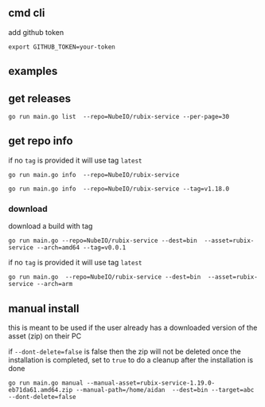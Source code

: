 ## cmd cli

add github token

```
export GITHUB_TOKEN=your-token
```

## examples

## get releases

```
go run main.go list  --repo=NubeIO/rubix-service --per-page=30
```

## get repo info

if no `tag` is provided it will use tag `latest`

```
go run main.go info  --repo=NubeIO/rubix-service 
```

```
go run main.go info  --repo=NubeIO/rubix-service --tag=v1.18.0
```

### download

download a build with tag

```
go run main.go --repo=NubeIO/rubix-service --dest=bin  --asset=rubix-service --arch=amd64 --tag=v0.0.1
```

if no `tag` is provided it will use tag `latest`

```
go run main.go  --repo=NubeIO/rubix-service --dest=bin  --asset=rubix-service --arch=arm
```



## manual install
this is meant to be used if the user already has a downloaded version of the asset (zip) on their PC

if `--dont-delete=false` is false then the zip will not be deleted once the installation is completed, set to `true` to do a cleanup after the installation is done

```
go run main.go manual --manual-asset=rubix-service-1.19.0-eb71da61.amd64.zip --manual-path=/home/aidan  --dest=bin --target=abc --dont-delete=false 
```
